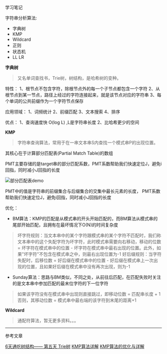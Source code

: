 学习笔记

字符串分析算法:
-  字典树
-  KMP
-  Wildcard
-  正则
-  状态机
-  LL LR

**字典树**
> 又名单词查找书，Trie树，树结构，是哈希树的变种。

特性：
1、根节点不包含字符，除根节点外的每一个子节点都包含一个字符
2、从根节点到某一节点，路径上经过的字符连接起来，就是该节点对应的字符串
3、每个单词的公共前缀作为一个字符节点保存

应用领域：
1、词频统计
2、前缀匹配
3、文本搜索
4、排序

优点：
1、查询速度快 O(log L) ,L是字符串长度
2、比哈希更少的空间


**KMP**
> 字符串查询算法，常用于在一串文本串S内查找一个模式串P的出现位置。

其核心在于计算部分匹配表(Partial Match Table)的数组

PMT主要存储的是target串的部分匹配系数，PMT系数帮助我们快速定位J，避免i回指，同时减小J回指的长度

![部分匹配表demo](https://img-blog.csdn.net/20180415181821494?watermark/2/text/aHR0cHM6Ly9ibG9nLmNzZG4ubmV0L3hfXzE5OTg=/font/5a6L5L2T/fontsize/400/fill/I0JBQkFCMA==/dissolve/70)

PMT中的值是字符串的前缀集合与后缀集合的交集中最长元素的长度，
PMT系数帮助我们快速定位J，避免i回指，同时减小J回指的长度

优化：
- BM算法：KMP的匹配是从模式串的开头开始匹配的，而BM算法从模式串的尾部开始匹配，且拥有在最坏情况下O(N)的时间复杂度
> 坏字符规则：当文本串中的某个字符跟模式串的某个字符不匹配时，我们称文本串中的这个失配字符为坏字符，此时模式串需要向右移动，移动的位数 = 坏字符在模式串中的位置 - 坏字符在模式串中最右出现的位置。此外，如果"坏字符"不包含在模式串之中，则最右出现位置为-1
> 好后缀规则：当字符失配时，后移位数 = 好后缀在模式串中的位置 - 好后缀在模式串上一次出现的位置，且如果好后缀在模式串中没有再次出现，则为-1

- Sunday算法：思路与BM类似，不同之处，从前往后匹配，在匹配失败时关注的是文本串中参加匹配的最末位字符的下一位字符
> 如果该字符没有在模式串中出现则直接跳过，即移动位数 = 匹配串长度 + 1
> 否则，其移动位数 = 模式串中最右端的该字符到末尾的距离+1


**Wildcard**
>  通配符算法，暂无更多资料。。。

---
参考文章

[6天通吃树结构—— 第五天 Trie树](https://www.cnblogs.com/huangxincheng/archive/2012/11/25/2788268.html)
[KMP算法详解](https://blog.csdn.net/qq_28619473/article/details/88760101)
[KMP算法的优化与详解](https://www.cnblogs.com/cherryljr/p/6519748.html)
